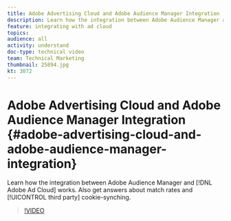 ```yaml
---
title: Adobe Advertising Cloud and Adobe Audience Manager Integration
description: Learn how the integration between Adobe Audience Manager and Adobe Ad Cloud works. Also get answers about match rates and third party cookie-synching.
feature: integrating with ad cloud
topics: 
audience: all
activity: understand
doc-type: technical video
team: Technical Marketing
thumbnail: 25894.jpg
kt: 3072
---
```


# Adobe Advertising Cloud and Adobe Audience Manager Integration {#adobe-advertising-cloud-and-adobe-audience-manager-integration}

Learn how the integration between Adobe Audience Manager and [!DNL Adobe Ad Cloud] works. Also get answers about match rates and [!UICONTROL third party] cookie-synching.

>[!VIDEO](https://video.tv.adobe.com/v/25894/?quality=12)